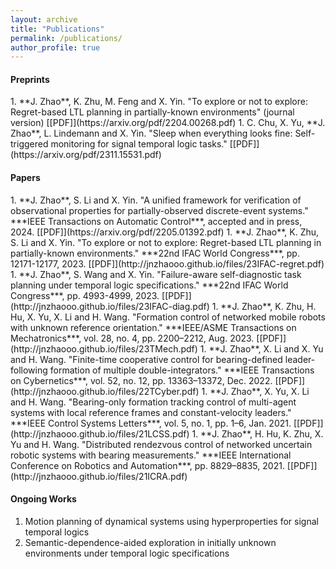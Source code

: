 ```yaml
---
layout: archive
title: "Publications"
permalink: /publications/
author_profile: true
---
```


<h4>Preprints</h4>
1. **J. Zhao**, K. Zhu, M. Feng and X. Yin. "To explore or not to explore: Regret-based LTL planning in partially-known environments" (journal version) [[PDF]](https://arxiv.org/pdf/2204.00268.pdf)
1. C. Chu, X. Yu, **J. Zhao**, L. Lindemann and X. Yin. "Sleep when everything looks fine: Self-triggered monitoring for signal temporal logic tasks." [[PDF]](https://arxiv.org/pdf/2311.15531.pdf)

<br />


<h4>Papers</h4>
1. **J. Zhao**, S. Li and X. Yin. "A unified framework for verification of observational properties for partially-observed discrete-event systems." ***IEEE Transactions on Automatic Control***, accepted and in press, 2024. [[PDF]](https://arxiv.org/pdf/2205.01392.pdf)
1. **J. Zhao**, K. Zhu, S. Li and X. Yin. "To explore or not to explore: Regret-based LTL planning in partially-known environments." ***22nd IFAC World Congress***, pp. 12171-12177, 2023. [[PDF]](http://jnzhaooo.github.io/files/23IFAC-regret.pdf)
1. **J. Zhao**, S. Wang and X. Yin. "Failure-aware self-diagnostic task planning under temporal logic specifications." ***22nd IFAC World Congress***, pp. 4993-4999, 2023. [[PDF]](http://jnzhaooo.github.io/files/23IFAC-diag.pdf)
1. **J. Zhao**, K. Zhu, H. Hu, X. Yu, X. Li and H. Wang. "Formation control of networked mobile robots with unknown reference orientation." ***IEEE/ASME Transactions on Mechatronics***, vol. 28, no. 4, pp. 2200–2212, Aug. 2023. [[PDF]](http://jnzhaooo.github.io/files/23TMech.pdf)
1. **J. Zhao**, X. Li and X. Yu and H. Wang. "Finite-time cooperative control for bearing-defined leader-following formation of multiple double-integrators." ***IEEE Transactions on Cybernetics***, vol. 52, no. 12, pp. 13363–13372, Dec. 2022. [[PDF]](http://jnzhaooo.github.io/files/22TCyber.pdf)
1. **J. Zhao**, X. Yu, X. Li and H. Wang. "Bearing-only formation tracking control of multi-agent systems with local reference frames and constant-velocity leaders." ***IEEE Control Systems Letters***, vol. 5, no. 1, pp. 1–6, Jan. 2021. [[PDF]](http://jnzhaooo.github.io/files/21LCSS.pdf)
1. **J. Zhao**, H. Hu, K. Zhu, X. Yu and H. Wang. "Distributed rendezvous control of networked uncertain robotic systems with bearing measurements." ***IEEE International Conference on Robotics and Automation***, pp. 8829–8835, 2021. [[PDF]](http://jnzhaooo.github.io/files/21ICRA.pdf)

<br />


<h4>Ongoing Works</h4>

1. Motion planning of dynamical systems using hyperproperties for signal temporal logics
1. Semantic-dependence-aided exploration in initially unknown environments under temporal logic specifications

<br />
